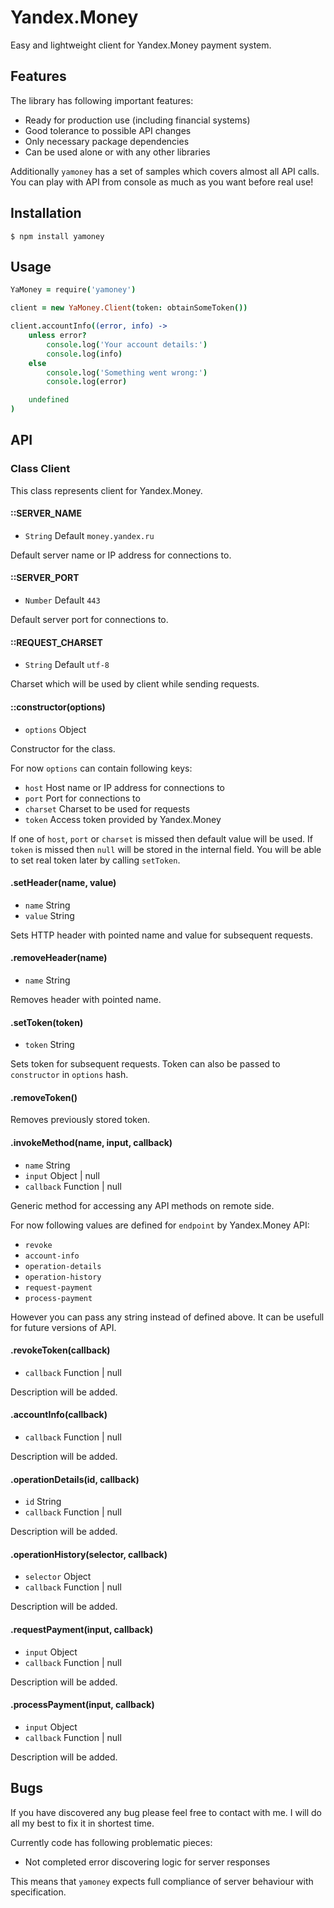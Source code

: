 # Yandex.Money

Easy and lightweight client for Yandex.Money payment system.

## Features

The library has following important features:

- Ready for production use (including financial systems)
- Good tolerance to possible API changes
- Only necessary package dependencies
- Can be used alone or with any other libraries

Additionally `yamoney` has a set of samples which covers almost all API calls.
You can play with API from console as much as you want before real use!

## Installation

```
$ npm install yamoney
```

## Usage

```coffeescript
YaMoney = require('yamoney')

client = new YaMoney.Client(token: obtainSomeToken())

client.accountInfo((error, info) ->
	unless error?
		console.log('Your account details:')
		console.log(info)
	else
		console.log('Something went wrong:')
		console.log(error)

	undefined
)
```

## API

### Class Client

This class represents client for Yandex.Money.

#### ::SERVER_NAME

- `String` Default `money.yandex.ru`

Default server name or IP address for connections to.

#### ::SERVER_PORT

- `Number` Default `443`

Default server port for connections to.

#### ::REQUEST_CHARSET

- `String` Default `utf-8`

Charset which will be used by client while sending requests.

#### ::constructor(options)
- `options` Object

Constructor for the class.

For now `options` can contain following keys:

- `host` Host name or IP address for connections to
- `port` Port for connections to
- `charset` Charset to be used for requests
- `token` Access token provided by Yandex.Money

If one of `host`, `port` or `charset` is missed then default value will be used. If `token` is missed then `null` will be stored in the internal field. You will be able to set real token later by calling `setToken`.

#### .setHeader(name, value)
- `name` String
- `value` String

Sets HTTP header with pointed name and value for subsequent requests.

#### .removeHeader(name)
- `name` String

Removes header with pointed name.

#### .setToken(token)
- `token` String

Sets token for subsequent requests. Token can also be passed to `constructor` in `options` hash.

#### .removeToken()

Removes previously stored token.

#### .invokeMethod(name, input, callback)
- `name` String
- `input` Object | null
- `callback` Function | null

Generic method for accessing any API methods on remote side.

For now following values are defined for `endpoint` by Yandex.Money API:

- `revoke`
- `account-info`
- `operation-details`
- `operation-history`
- `request-payment`
- `process-payment`

However you can pass any string instead of defined above. It can be usefull for future versions of API.

#### .revokeToken(callback)
- `callback` Function | null

Description will be added.

#### .accountInfo(callback)
- `callback` Function | null

Description will be added.

#### .operationDetails(id, callback)
- `id` String
- `callback` Function | null

Description will be added.

#### .operationHistory(selector, callback)
- `selector` Object
- `callback` Function | null

Description will be added.

#### .requestPayment(input, callback)
- `input` Object
- `callback` Function | null

Description will be added.

#### .processPayment(input, callback)
- `input` Object
- `callback` Function | null

Description will be added.

## Bugs

If you have discovered any bug please feel free to contact with me. I will do all my best to fix it in shortest time.

Currently code has following problematic pieces:

- Not completed error discovering logic for server responses

This means that `yamoney` expects full compliance of server behaviour with specification.
